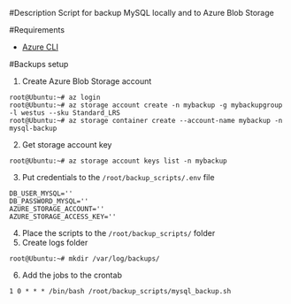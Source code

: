 #Description
Script for backup MySQL locally and to Azure Blob Storage

#Requirements
- [Azure CLI](https://docs.microsoft.com/cli/azure/install-azure-cli-apt?view=azure-cli-latest)

#Backups setup
1. Create Azure Blob Storage account
```
root@Ubuntu:~# az login
root@Ubuntu:~# az storage account create -n mybackup -g mybackupgroup -l westus --sku Standard_LRS
root@Ubuntu:~# az storage container create --account-name mybackup -n mysql-backup
```

2. Get storage account key
```
root@Ubuntu:~# az storage account keys list -n mybackup
```

3. Put credentials to the `/root/backup_scripts/.env` file
```
DB_USER_MYSQL=''
DB_PASSWORD_MYSQL=''
AZURE_STORAGE_ACCOUNT=''
AZURE_STORAGE_ACCESS_KEY=''
```
4. Place the scripts to the `/root/backup_scripts/` folder
5. Create logs folder
```
root@Ubuntu:~# mkdir /var/log/backups/
```
6. Add the jobs to the crontab
```
1 0 * * * /bin/bash /root/backup_scripts/mysql_backup.sh
```